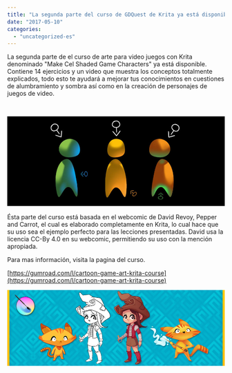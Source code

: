 ```yaml
---
title: "La segunda parte del curso de GDQuest de Krita ya está disponible"
date: "2017-05-10"
categories: 
  - "uncategorized-es"
---
```


La segunda parte de el curso de arte para video juegos con Krita denominado "Make Cel Shaded Game Characters" ya está disponible. Contiene 14 ejercicios y un video que muestra los conceptos totalmente explicados, todo esto te ayudará a mejorar tus conocimientos en cuestiones de alumbramiento y sombra así como en la creación de personajes de juegos de video.

 

[![](images/krita-course-cel-shading.jpg)](https://krita.org/wp-content/uploads/2017/05/krita-course-cel-shading.jpg)

Ésta parte del curso está basada en el webcomic de David Revoy, Pepper and Carrot, el cual es elaborado completamente en Krita, lo cual hace que su uso sea el ejemplo perfecto para las lecciones presentadas. David usa la licencia CC-By 4.0 en su webcomic, permitiendo su uso con la mención apropiada.

Para mas información, visita la pagina del curso.

[https://gumroad.com/l/cartoon-game-art-krita-course](https://gumroad.com/l/cartoon-game-art-krita-course)

[![](images/banner_gumroad.jpg)](https://krita.org/wp-content/uploads/2017/05/banner_gumroad.jpg)

